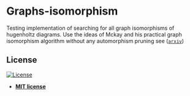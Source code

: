 # Graphs-isomorphism

Testing implementation of searching for all graph isomorphisms of hugenholtz diagrams.
Use the ideas of Mckay and his practical graph isomorphism algorithm without any automorphism pruning
see (<a href="https://arxiv.org/pdf/1301.1493.pdf" target="_blank">`arxiv`</a>)

## License

[![License](http://img.shields.io/:license-mit-blue.svg?style=flat-square)](http://badges.mit-license.org)

- **[MIT license](http://opensource.org/licenses/mit-license.php)**
